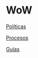# WoW

[Políticas ](WoW%2022e4d144a8f047fb836aa77da202a397/Poli%CC%81ticas%2073da36407f9a46559455c6422b0f6500.md)

[Procesos ](WoW%2022e4d144a8f047fb836aa77da202a397/Procesos%20fac78b4699564ea0915cdcb6bf4132b2.md)

[Guías ](WoW%2022e4d144a8f047fb836aa77da202a397/Gui%CC%81as%20668cce30f3ef485aba72c8a43d40849d.md)